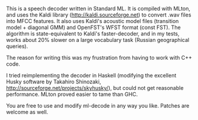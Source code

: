 This is a speech decoder written in Standard ML.
It is compiled with MLton, and uses the Kaldi library (http://kaldi.sourceforge.net) 
to convert .wav files into MFCC features. It also uses Kaldi's acoustic model files
(transition model + diagonal GMM) and OpenFST's WFST format (const FST).
The algorithm is state-equivalent to Kaldi's faster-decoder,
and in my tests, works about 20% slower on a large vocabulary task (Russian geographical queries).

The reason for writing this was my frustration from having to work with C++ code.

I tried reimplementing the decoder in Haskell (modifying the excellent Husky software by
Takahiro Shinozaki, http://sourceforge.net/projects/skyhusky/), but could not get reasonable performance. 
MLton proved easier to tame than GHC.

You are free to use and modify ml-decode in any way you like. Patches are welcome as well.